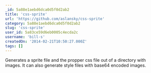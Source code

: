 ```yaml
---
_id: 5a88e1aebd6dca0d5f0d2ab2
title: 'css-sprite'
url: 'https://github.com/aslansky/css-sprite'
category: 5a88e1aebd6dca0d5f0d2ab2
slug: 'css-sprite'
user_id: 5a83ce59d6eb0005c4ecda2c
username: 'bill-s'
createdOn: '2014-02-21T10:50:27.000Z'
tags: []
---
```


Generates a sprite file and the propper css file out of a directory with images. It can also generate style files with base64 encoded images.
